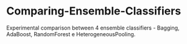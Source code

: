 # Comparing-Ensemble-Classifiers
Experimental comparison between 4 ensemble classifiers - Bagging, AdaBoost, RandomForest e HeterogeneousPooling.
